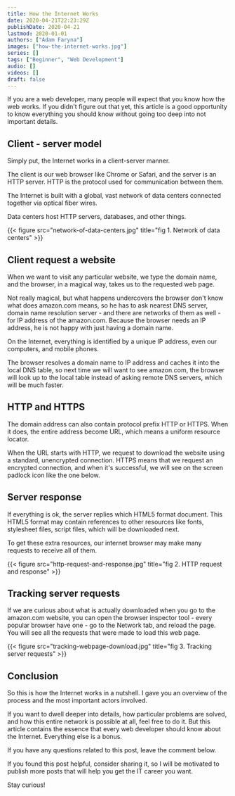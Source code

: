 ```yaml
---
title: How the Internet Works
date: 2020-04-21T22:23:29Z
publishDate: 2020-04-21
lastmod: 2020-01-01
authors: ["Adam Faryna"]
images: ["how-the-internet-works.jpg"]
series: []
tags: ["Beginner", "Web Development"]
audio: []
videos: []
draft: false
---
```


If you are a web developer, many people will expect that you know how the web works. If you didn't figure out that yet, this article is a good opportunity to know everything you should know without going too deep into not important details.

## Client - server model

Simply put, the Internet works in a client-server manner.

The client is our web browser like Chrome or Safari, and the server is an HTTP server. HTTP is the protocol used for communication between them.

The Internet is built with a global, vast network of data centers connected together via optical fiber wires.

Data centers host HTTP servers, databases, and other things.

{{< figure src="network-of-data-centers.jpg" title="fig 1. Network of data centers" >}}

## Client request a website

When we want to visit any particular website, we type the domain name, and the browser, in a magical way, takes us to the requested web page.

Not really magical, but what happens undercovers the browser don't know what does amazon.com means, so he has to ask nearest DNS server, domain name resolution server - and there are networks of them as well - for IP address of the amazon.com. Because the browser needs an IP address, he is not happy with just having a domain name.

On the Internet, everything is identified by a unique IP address, even our computers, and mobile phones.

The browser resolves a domain name to IP address and caches it into the local DNS table, so next time we will want to see amazon.com, the browser will look up to the local table instead of asking remote DNS servers, which will be much faster.

## HTTP and HTTPS

The domain address can also contain protocol prefix HTTP or HTTPS. When it does, the entire address become URL, which means a uniform resource locator.

When the URL starts with HTTP, we request to download the website using a standard, unencrypted connection. HTTPS means that we request an encrypted connection, and when it's successful, we will see on the screen padlock icon like the one below.

## Server response

If everything is ok, the server replies which HTML5 format document. This HTML5 format may contain references to other resources like fonts, stylesheet files, script files, which will be downloaded next.

To get these extra resources, our internet browser may make many requests to receive all of them.

{{< figure src="http-request-and-response.jpg" title="fig 2. HTTP request and response" >}}

## Tracking server requests

If we are curious about what is actually downloaded when you go to the amazon.com website, you can open the browser inspector tool - every popular browser have one - go to the Network tab, and reload the page. You will see all the requests that were made to load this web page.

{{< figure src="tracking-webpage-download.jpg" title="fig 3. Tracking server requests" >}}

## Conclusion

So this is how the Internet works in a nutshell. I gave you an overview of the process and the most important actors involved.

If you want to dwell deeper into details, how particular problems are solved, and how this entire network is possible at all, feel free to do it. But this article contains the essence that every web developer should know about the Internet. Everything else is a bonus.

If you have any questions related to this post, leave the comment below.

If you found this post helpful, consider sharing it, so I will be motivated to publish more posts that will help you get the IT career you want.

Stay curious!
